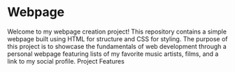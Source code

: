# Webpage
Welcome to my webpage creation project! This repository contains a simple webpage built using HTML for structure and CSS for styling. The purpose of this project is to showcase the fundamentals of web development through a personal webpage featuring lists of my favorite music artists, films, and a link to my social profile. Project Features
